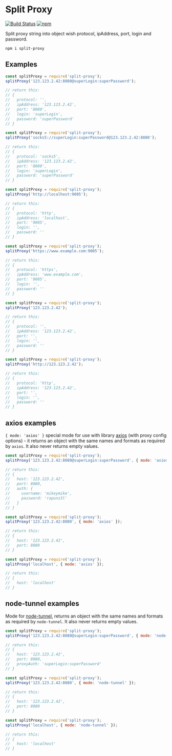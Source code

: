 # Split Proxy

[![Build Status](https://travis-ci.com/Ganevru/split-proxy.svg?branch=master)](https://travis-ci.com/Ganevru/split-proxy)
[![npm](https://img.shields.io/npm/v/split-proxy.svg?style=flat-square)](http://npm.im/split-proxy)

Split proxy string into object wish protocol, ipAddress, port, login and password.

```bash
npm i split-proxy
```

## Examples

```js
const splitProxy = require('split-proxy');
splitProxy('123.123.2.42:8080@superLogin:superPassword');

// return this:
// {
//   protocol: '',
//   ipAddress: '123.123.2.42',
//   port: '8080',
//   login: 'superLogin',
//   password: 'superPassword'
// }
```

```js
const splitProxy = require('split-proxy');
splitProxy('socks5://superLogin:superPassword@123.123.2.42:8080');

// return this:
// {
//   protocol: 'socks5',
//   ipAddress: '123.123.2.42',
//   port: '8080',
//   login: 'superLogin',
//   password: 'superPassword'
// }
```

```js
const splitProxy = require('split-proxy');
splitProxy('http://localhost:9005');

// return this:
// {
//   protocol: 'http',
//   ipAddress: 'localhost',
//   port: '9005',
//   login: '',
//   password: ''
// }
```

```js
const splitProxy = require('split-proxy');
splitProxy('https://www.example.com:9005');

// return this:
// {
//   protocol: 'https',
//   ipAddress: 'www.example.com',
//   port: '9005',
//   login: '',
//   password: ''
// }
```

```js
const splitProxy = require('split-proxy');
splitProxy('123.123.2.42');

// return this:
// {
//   protocol: '',
//   ipAddress: '123.123.2.42',
//   port: '',
//   login: '',
//   password: ''
// }
```

```js
const splitProxy = require('split-proxy');
splitProxy('http://123.123.2.42');

// return this:
// {
//   protocol: 'http',
//   ipAddress: '123.123.2.42',
//   port: '',
//   login: '',
//   password: ''
// }
```

## axios examples

`{ mode: 'axios' }` special mode for use with library [axios](https://www.npmjs.com/package/axios) (with proxy config options) - it returns an object with the same names and formats as required by `axios`. It also never returns empty values.

```js
const splitProxy = require('split-proxy');
splitProxy('123.123.2.42:8080@superLogin:superPassword', { mode: 'axios' });

// return this:
// {
//   host: '123.123.2.42',
//   port: 8080,
//   auth: {
//     username: 'mikeymike',
//     password: 'rapunz3l'
//   }
// }
```

```js
const splitProxy = require('split-proxy');
splitProxy('123.123.2.42:8080', { mode: 'axios' });

// return this:
// {
//   host: '123.123.2.42',
//   port: 8080
// }
```

```js
const splitProxy = require('split-proxy');
splitProxy('localhost', { mode: 'axios' });

// return this:
// {
//   host: 'localhost'
// }
```

## node-tunnel examples

Mode for [node-tunnel](https://github.com/koichik/node-tunnel), returns an object with the same names and formats as required by `node-tunnel`. It also never returns empty values.

```js
const splitProxy = require('split-proxy');
splitProxy('123.123.2.42:8080@superLogin:superPassword', { mode: 'node-tunnel' });

// return this:
// {
//   host: '123.123.2.42',
//   port: 8080,
//   proxyAuth: 'superLogin:superPassword'
// }
```

```js
const splitProxy = require('split-proxy');
splitProxy('123.123.2.42:8080', { mode: 'node-tunnel' });

// return this:
// {
//   host: '123.123.2.42',
//   port: 8080
// }
```

```js
const splitProxy = require('split-proxy');
splitProxy('localhost', { mode: 'node-tunnel' });

// return this:
// {
//   host: 'localhost'
// }
```
